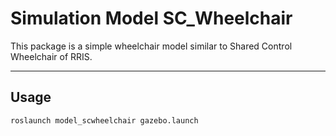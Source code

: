 # Simulation Model SC_Wheelchair

This package is a simple wheelchair model similar to Shared Control Wheelchair of RRIS.

---

## Usage

```
roslaunch model_scwheelchair gazebo.launch
```